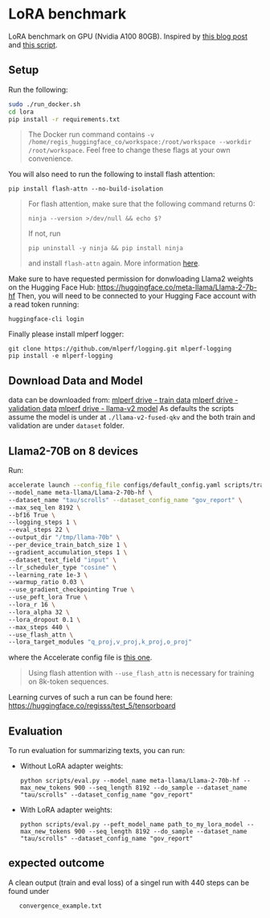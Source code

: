 # LoRA benchmark

LoRA benchmark on GPU (Nvidia A100 80GB). Inspired by [this blog post](https://medium.com/@sourabmangrulkar/falcon-180b-finetuning-using-peft-and-deepspeed-b92643091d99) and [this script](https://github.com/pacman100/DHS-LLM-Workshop/blob/main/chat_assistant/training/train.py).


## Setup

Run the following:
```bash
sudo ./run_docker.sh
cd lora
pip install -r requirements.txt
```

> The Docker run command contains `-v /home/regis_huggingface_co/workspace:/root/workspace --workdir /root/workspace`. Feel free to change these flags at your own convenience.

You will also need to run the following to install flash attention:
```
pip install flash-attn --no-build-isolation
```

> For flash attention, make sure that the following command returns 0:
> ```
> ninja --version >/dev/null && echo $?
> ```
> If not, run
> ```
> pip uninstall -y ninja && pip install ninja
> ```
> and install `flash-attn` again.
> More information [here](https://github.com/Dao-AILab/flash-attention?tab=readme-ov-file#installation-and-features).

Make sure to have requested permission for donwloading Llama2 weights on the Hugging Face Hub: https://huggingface.co/meta-llama/Llama-2-7b-hf
Then, you will need to be connected to your Hugging Face account with a read token running:
```
huggingface-cli login
```
Finally please install mlperf logger:
```
git clone https://github.com/mlperf/logging.git mlperf-logging
pip install -e mlperf-logging
```
## Download Data and Model
data can be downloaded from:
[mlperf drive - train data](https://drive.google.com/file/d/1-JgY1mEafcJ7qhggt6UR3OEKAciIPd5s/view?usp=sharing)
[mlperf drive - validation data](https://drive.google.com/file/d/1jrm6Lacrq49AYv0uB_Qy22xRmfPixQvs/view?usp=sharing)
[mlperf drive - llama-v2 model](https://drive.google.com/drive/folders/1sTeuxkPhwkNPKIPFnOLIYCcK53oB3Ypc?usp=sharing)
As defaults the scripts assume the model is under at ```./llama-v2-fused-qkv``` and the both train and validation are under ```dataset``` folder.

## Llama2-70B on 8 devices

Run:
```bash
accelerate launch --config_file configs/default_config.yaml scripts/train.py \
--model_name meta-llama/Llama-2-70b-hf \
--dataset_name "tau/scrolls" --dataset_config_name "gov_report" \
--max_seq_len 8192 \
--bf16 True \
--logging_steps 1 \
--eval_steps 22 \
--output_dir "/tmp/llama-70b" \
--per_device_train_batch_size 1 \
--gradient_accumulation_steps 1 \
--dataset_text_field "input" \
--lr_scheduler_type "cosine" \
--learning_rate 1e-3 \
--warmup_ratio 0.03 \
--use_gradient_checkpointing True \
--use_peft_lora True \
--lora_r 16 \
--lora_alpha 32 \
--lora_dropout 0.1 \
--max_steps 440 \
--use_flash_attn \
--lora_target_modules "q_proj,v_proj,k_proj,o_proj"
```
where the Accelerate config file is [this one](https://github.com/regisss/lora/blob/main/configs/default_config.yaml).

> Using flash attention with `--use_flash_attn` is necessary for training on 8k-token sequences.

Learning curves of such a run can be found here: https://huggingface.co/regisss/test_5/tensorboard


## Evaluation

To run evaluation for summarizing texts, you can run:
- Without LoRA adapter weights:
   ```
   python scripts/eval.py --model_name meta-llama/Llama-2-70b-hf --max_new_tokens 900 --seq_length 8192 --do_sample --dataset_name "tau/scrolls" --dataset_config_name "gov_report"
   ```
- With LoRA adapter weights:
   ```
   python scripts/eval.py --peft_model_name path_to_my_lora_model --max_new_tokens 900 --seq_length 8192 --do_sample --dataset_name "tau/scrolls" --dataset_config_name "gov_report"
   ```
## expected outcome

A clean output (train and eval loss) of a singel run with 440 steps can be found under 
```
   convergence_example.txt
```